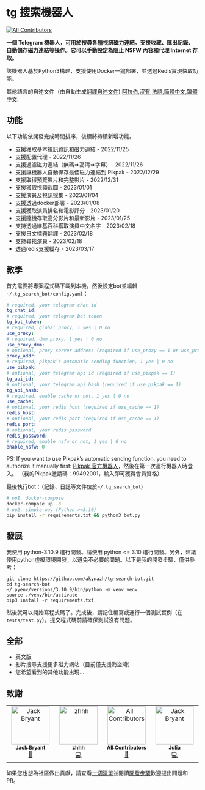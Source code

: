# tg 搜索機器人

<!-- ALL-CONTRIBUTORS-BADGE:START - Do not remove or modify this section -->

[![All Contributors](https://img.shields.io/badge/all_contributors-4-orange.svg?style=flat-square)](#contributors-)

<!-- ALL-CONTRIBUTORS-BADGE:END -->

**一個 Telegram 機器人，可用於搜尋各種視訊磁力連結。支援收藏、匯出記錄、自動儲存磁力連結等操作。它可以手動設定為阻止 NSFW 內容和代理 Internet 存取。**

該機器人基於Python3構建，支援使用Docker一鍵部署，並透過Redis實現快取功能。

其他語言的自述文件（由自動生成[翻譯自述文件](https://github.com/dephraiim/translate-readme)):[阿拉伯](./README.ar.md),[沒有](./README.hi.md),[法語](./README.fr.md),[簡體中文](./README.zh-CN.md),[繁體中文](./README.zh-TW.md).

## 功能

以下功能依開發完成時間排序，後續將持續新增功能。

-   支援獲取基本視訊資訊和磁力連結 - 2022/11/25
-   支援配置代理 - 2022/11/26
-   支援過濾磁力連結（無碼=>高清=>字幕）- 2022/11/26
-   支援讓機器人自動保存最佳磁力連結到 Pikpak - 2022/12/29
-   支援取得預覽影片和完整影片 - 2022/12/31
-   支援獲取視頻截圖 - 2023/01/01
-   支援演員及視訊採集 - 2023/01/04
-   支援透過docker部署 - 2023/01/08
-   支援獲取演員排名和電影評分 - 2023/01/20
-   支援隨機存取高分影片和最新影片 - 2023/01/25
-   支持透過維基百科獲取演員中文名字 - 2023/02/18
-   支援日文標題翻譯 - 2023/02/18
-   支持尋找演員 - 2023/02/18
-   透過redis支援緩存 - 2023/03/17

## 教學

首先需要將專案程式碼下載到本機，然後設定bot並編輯`~/.tg_search_bot/config.yaml`：

```yaml
# required, your telegram chat id
tg_chat_id:
# required, your telegram bot token
tg_bot_token:
# required, global proxy, 1 yes | 0 no
use_proxy:
# required, dmm proxy, 1 yes | 0 no
use_proxy_dmm:
# optional, proxy server address (required if use_proxy == 1 or use_proxy_dmm == 1)
proxy_addr:
# required, pikpak’s automatic sending function, 1 yes | 0 no
use_pikpak:
# optional, your telegram api id (required if use_pikpak == 1)
tg_api_id:
# optional, your telegram api hash (required if use_pikpak == 1)
tg_api_hash:
# required, enable cache or not, 1 yes | 0 no
use_cache:
# optional, your redis host (required if use_cache == 1)
redis_host:
# optional, your redis port (required if use_cache == 1)
redis_port:
# optional, your redis password
redis_password:
# required, enable nsfw or not, 1 yes | 0 no
enable_nsfw: 0
```

PS: If you want to use Pikpak’s automatic sending function, you need to authorize it manually first: [Pikpak 官方機器人](https://t.me/PikPak6_Bot)，然後在第一次運行機器人時登入。 （我的Pikpak邀請碼：99492001，輸入即可獲得會員資格）

最後執行bot：（記錄、日誌等文件位於`~/.tg_search_bot`)

```sh
# op1. docker-compose
docker-compose up -d
# op2. simple way (Python >=3.10)
pip install -r requirements.txt && python3 bot.py
```

## 發展

我使用 python-3.10.9 進行開發。請使用 python &lt;= 3.10 進行開發。另外，建議使用python虛擬環境開發，以避免不必要的問題。以下是我的開發步驟，僅供參考：

```shell
git clone https://github.com/akynazh/tg-search-bot.git
cd tg-search-bot
~/.pyenv/versions/3.10.9/bin/python -m venv venv
source ./venv/bin/activate
pip3 install -r requirements.txt
```

然後就可以開始寫程式碼了。完成後，請記住編寫或運行一個測試實例（在`tests/test.py`）。提交程式碼前請確保測試沒有問題。

## 全部

-   英文版
-   影片搜尋支援更多磁力網站（目前僅支援海盜灣）
-   您希望看到的其他功能出現...

## 致謝

<!-- ALL-CONTRIBUTORS-LIST:START - Do not remove or modify this section -->

<!-- prettier-ignore-start -->

<!-- markdownlint-disable -->

<table>
  <tbody>
    <tr>
      <td align="center" valign="top" width="14.28%"><a href="https://akynazh.site"><img src="https://avatars.githubusercontent.com/u/78672905?v=4?s=100" width="100px;" alt="Jack Bryant"/><br /><sub><b>Jack Bryant</b></sub></a><br /><a href="#maintenance-akynazh" title="Maintenance">🚧</a></td>
      <td align="center" valign="top" width="14.28%"><a href="https://github.com/z-hhh"><img src="https://avatars.githubusercontent.com/u/8455958?v=4?s=100" width="100px;" alt="zhhh"/><br /><sub><b>zhhh</b></sub></a><br /><a href="https://github.com/akynazh/tg-search-bot/commits?author=z-hhh" title="Code">💻</a></td>
      <td align="center" valign="top" width="14.28%"><a href="https://allcontributors.org"><img src="https://avatars.githubusercontent.com/u/46410174?v=4?s=100" width="100px;" alt="All Contributors"/><br /><sub><b>All Contributors</b></sub></a><br /><a href="https://github.com/akynazh/tg-search-bot/commits?author=all-contributors" title="Documentation">📖</a></td>
      <td align="center" valign="top" width="14.28%"><a href="https://github.com/JackBryant286"><img src="https://avatars.githubusercontent.com/u/113345781?v=4?s=100" width="100px;" alt="Jack Bryant"/><br /><sub><b>Julia</b></sub></a><br /><a href="https://github.com/akynazh/tg-search-bot/commits?author=JackBryant286" title="Code">💻</a></td>
    </tr>
  </tbody>
</table>

<!-- markdownlint-restore -->

<!-- prettier-ignore-end -->

<!-- ALL-CONTRIBUTORS-LIST:END -->

如果您也想為社區做出貢獻，請查看[一切清單](https://github.com/akynazh/tg-search-bot#TODO)並閱讀[開發步驟](https://github.com/akynazh/tg-search-bot#Development)歡迎提出問題和 PR。

